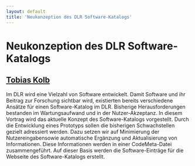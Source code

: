 ```yaml
---
layout: default
title: 'Neukonzeption des DLR Software-Katalogs'
---
```


# Neukonzeption des DLR Software-Katalogs

## [Tobias Kolb](../../speaker/73SHHA/)

Im DLR wird eine Vielzahl von Software entwickelt. Damit Software und ihr Beitrag zur Forschung sichtbar wird, existierten bereits verschiedene Ansätze für einen Software-Katalog im DLR. Bisherige Herausforderungen bestanden im Wartungsaufwand und in der Nutzer-Akzeptanz. In diesem Vortrag wird das aktuelle Konzept des Software-Katalogs vorgestellt. Durch die Entwicklung eines Prototyps sollen die bisherigen Schwachstellen gezielt adressiert werden. Dazu setzen wir auf Minimierung der Nutzereingabensowie automatische Ergänzung und Aktualisierung von Informationen. Diese Informationen werden in einer CodeMeta-Datei zusammengeführt. Auf dieser Basis werden die Software-Einträge für die Webseite des Software-Katalogs erstellt.